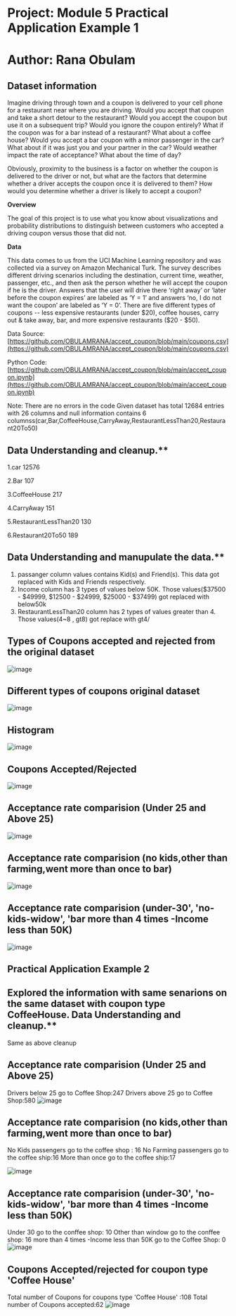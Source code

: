 Project: Module 5 Practical Application Example 1
===

# Author: Rana Obulam

Dataset information
---
Imagine driving through town and a coupon is delivered to your cell phone for a restaurant near where you are driving. Would you accept that coupon and take a short detour to the restaurant? Would you accept the coupon but use it on a subsequent trip? Would you ignore the coupon entirely? What if the coupon was for a bar instead of a restaurant? What about a coffee house? Would you accept a bar coupon with a minor passenger in the car? What about if it was just you and your partner in the car? Would weather impact the rate of acceptance? What about the time of day?

Obviously, proximity to the business is a factor on whether the coupon is delivered to the driver or not, but what are the factors that determine whether a driver accepts the coupon once it is delivered to them? How would you determine whether a driver is likely to accept a coupon?

**Overview**

The goal of this project is to use what you know about visualizations and probability distributions to distinguish between customers who accepted a driving coupon versus those that did not.

**Data**

This data comes to us from the UCI Machine Learning repository and was collected via a survey on Amazon Mechanical Turk. The survey describes different driving scenarios including the destination, current time, weather, passenger, etc., and then ask the person whether he will accept the coupon if he is the driver. Answers that the user will drive there ‘right away’ or ‘later before the coupon expires’ are labeled as ‘Y = 1’ and answers ‘no, I do not want the coupon’ are labeled as ‘Y = 0’.  There are five different types of coupons -- less expensive restaurants (under \$20), coffee houses, carry out & take away, bar, and more expensive restaurants (\$20 - $50).

Data Source: [https://github.com/OBULAMRANA/accept_coupon/blob/main/coupons.csv](https://github.com/OBULAMRANA/accept_coupon/blob/main/coupons.csv)

Python Code: [https://github.com/OBULAMRANA/accept_coupon/blob/main/accept_coupon.ipynb](https://github.com/OBULAMRANA/accept_coupon/blob/main/accept_coupon.ipynb)

Note: There are no errors in the code
Given dataset has total 12684 entries with 26 columns and null information contains 6 columnss(car,Bar,CoffeeHouse,CarryAway,RestaurantLessThan20,Restaurant20To50)

Data Understanding  and cleanup.**
---

1.car	12576

2.Bar	107

3.CoffeeHouse	217

4.CarryAway	151

5.RestaurantLessThan20	130

6.Restaurant20To50	189

Data Understanding  and manupulate the data.**
---
 1. passanger column values contains Kid(s) and Friend(s). This data got replaced with Kids and Friends respectively.
 2. Income column has 3 types of values below 50K. Those values($37500 - $49999, $12500 - $24999, $25000 - $37499) got replaced with below50k
 3. RestaurantLessThan20 column has 2 types of values greater than 4. Those values(4~8 , gt8) got replace with gt4/

 Types of Coupons accepted and rejected from the original dataset  
---
![image](https://github.com/user-attachments/assets/ec3700f9-d9d9-45d9-a20b-33bbb85f765c)

Different types of coupons original dataset  
---
 ![image](https://github.com/user-attachments/assets/c8ae0579-e3e4-4767-b677-1eacc86e354f)

Histogram 
---
![image](https://github.com/user-attachments/assets/ce3b9745-0d3f-4b7a-b693-9080f3b10ce0)

Coupons Accepted/Rejected
---
![image](https://github.com/user-attachments/assets/09ac1ef5-6651-4477-8fc5-0e01a25b0944)

Acceptance rate comparision (Under 25 and Above 25)
---
![image](https://github.com/user-attachments/assets/e048a629-cc20-437d-aead-7911bdb891af)

Acceptance rate comparision (no kids,other than farming,went more than once to bar)
---
![image](https://github.com/user-attachments/assets/34ee0e05-3f49-48db-89c1-a8c17ec3e034)

Acceptance rate comparision (under-30', 'no-kids-widow', 'bar more than 4 times -Income less than 50K)
---
![image](https://github.com/user-attachments/assets/4c602c90-e79b-4b09-8460-c1845d119fe4)

Practical Application Example 2
----
Explored the information with same senarions on the same dataset with coupon type CoffeeHouse.
Data Understanding  and cleanup.**
---
Same as above cleanup

Acceptance rate comparision (Under 25 and Above 25)
---
Drivers below 25 go to Coffee Shop:247
Drivers above 25 go to Coffee Shop:580
![image](https://github.com/user-attachments/assets/159d6c14-3b0c-4e3b-9566-e31f14df25e7)

Acceptance rate comparision (no kids,other than farming,went more than once to bar)
---
No Kids passengers go to the coffee shop : 16
No Farming passengers go to the coffee ship:16
More than once go to the coffee ship:17
               
![image](https://github.com/user-attachments/assets/017745c7-f97a-4df4-ab40-73ef09639ca7)

Acceptance rate comparision (under-30', 'no-kids-widow', 'bar more than 4 times -Income less than 50K)
---
Under 30 go to the conffee shop: 10
Other than window go to the conffee shop:  16
more than 4 times -Income less than 50K go to the Coffee Shop: 0
![image](https://github.com/user-attachments/assets/6ba2f4e9-8170-4981-9242-b71fb395014c)

Coupons Accepted/rejected for coupon type 'Coffee House'
---
Total number of Coupons for coupons type 'Coffee House' :108
Total number of Coupons accepted:62
![image](https://github.com/user-attachments/assets/d477740f-3ac1-4b61-8a72-c1ad3e1ab51f)



